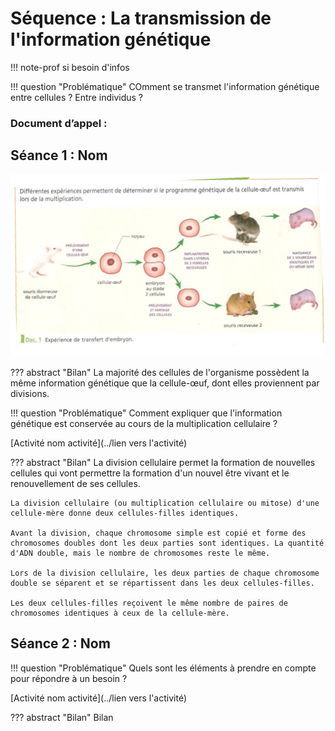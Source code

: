 # Séquence : La transmission de l'information génétique

!!! note-prof
    si besoin d'infos


!!! question "Problématique"
    COmment se transmet l'information génétique entre cellules ? Entre individus ?
    
### Document d’appel :



## Séance 1 : Nom

![](pictures/transfertEmbryon.png)

??? abstract "Bilan"
    La majorité des cellules de l'organisme possèdent la même information génétique que la cellule-œuf, dont elles proviennent par divisions.


!!! question "Problématique"
    Comment expliquer que l'information génétique est conservée au cours de la multiplication cellulaire ?

[Activité nom activité](../lien vers l'activité)



??? abstract "Bilan"
    La division cellulaire permet la formation de nouvelles cellules qui vont permettre la formation d'un nouvel être vivant et le renouvellement de ses cellules.

    La division cellulaire (ou multiplication cellulaire ou mitose) d'une cellule-mère donne deux cellules-filles identiques.

    Avant la division, chaque chromosome simple est copié et forme des chromosomes doubles dont les deux parties sont identiques. La quantité d'ADN double, mais le nombre de chromosomes reste le même.

    Lors de la division cellulaire, les deux parties de chaque chromosome double se séparent et se répartissent dans les deux cellules-filles.

    Les deux cellules-filles reçoivent le même nombre de paires de chromosomes identiques à ceux de la cellule-mère.


## Séance 2 : Nom

!!! question "Problématique"
    Quels sont les éléments à prendre en compte pour répondre à un besoin ?
    
[Activité nom activité](../lien vers l'activité)




??? abstract "Bilan"
    Bilan

<div style="page-break-after: always;"></div>

